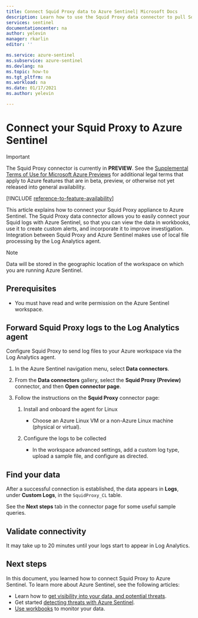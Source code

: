 ```yaml
---
title: Connect Squid Proxy data to Azure Sentinel| Microsoft Docs
description: Learn how to use the Squid Proxy data connector to pull Squid Proxy logs into Azure Sentinel. View Squid Proxy data in workbooks, create alerts, and improve investigation.
services: sentinel
documentationcenter: na
author: yelevin
manager: rkarlin
editor: ''

ms.service: azure-sentinel
ms.subservice: azure-sentinel
ms.devlang: na
ms.topic: how-to
ms.tgt_pltfrm: na
ms.workload: na
ms.date: 01/17/2021
ms.author: yelevin

---
```

# Connect your Squid Proxy to Azure Sentinel

> [!IMPORTANT]
> The Squid Proxy connector is currently in **PREVIEW**. See the [Supplemental Terms of Use for Microsoft Azure Previews](https://azure.microsoft.com/support/legal/preview-supplemental-terms/) for additional legal terms that apply to Azure features that are in beta, preview, or otherwise not yet released into general availability.

[!INCLUDE [reference-to-feature-availability](includes/reference-to-feature-availability.md)]

This article explains how to connect your Squid Proxy appliance to Azure Sentinel. The Squid Proxy data connector allows you to easily connect your Squid logs with Azure Sentinel, so that you can view the data in workbooks, use it to create custom alerts, and incorporate it to improve investigation. Integration between Squid Proxy and Azure Sentinel makes use of local file processing by the Log Analytics agent.

> [!NOTE]
> Data will be stored in the geographic location of the workspace on which you are running Azure Sentinel.

## Prerequisites

- You must have read and write permission on the Azure Sentinel workspace.

## Forward Squid Proxy logs to the Log Analytics agent  

Configure Squid Proxy to send log files to your Azure workspace via the Log Analytics agent.

1. In the Azure Sentinel navigation menu, select **Data connectors**.

1. From the **Data connectors** gallery, select the **Squid Proxy (Preview)** connector, and then **Open connector page**.

1. Follow the instructions on the **Squid Proxy** connector page:

    1. Install and onboard the agent for Linux

        - Choose an Azure Linux VM or a non-Azure Linux machine (physical or virtual).

    1. Configure the logs to be collected

        - In the workspace advanced settings, add a custom log type, upload a sample file, and configure as directed.

## Find your data

After a successful connection is established, the data appears in **Logs**, under **Custom Logs**, in the `SquidProxy_CL` table.

See the **Next steps** tab in the connector page for some useful sample queries.

## Validate connectivity

It may take up to 20 minutes until your logs start to appear in Log Analytics. 

## Next steps

In this document, you learned how to connect Squid Proxy to Azure Sentinel. To learn more about Azure Sentinel, see the following articles:

- Learn how to [get visibility into your data, and potential threats](quickstart-get-visibility.md).
- Get started [detecting threats with Azure Sentinel](tutorial-detect-threats-built-in.md).
- [Use workbooks](tutorial-monitor-your-data.md) to monitor your data.
